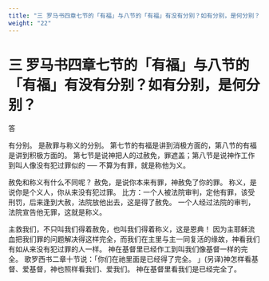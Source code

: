 ```yaml
---
title: "三 罗马书四章七节的「有福」与八节的「有福」有没有分别？如有分别，是何分别？"
weight: "22"
---
```


# 三 罗马书四章七节的「有福」与八节的「有福」有没有分别？如有分别，是何分别？

答

有分别。
是赦罪与称义的分别。
第七节的有福是讲到消极方面的，第八节的有福是讲到积极方面的。
第七节是说神把人的过赦免，罪遮盖；第八节是说神作工作到叫人像没有犯过罪似的 ── 不算为有罪，就是称他为义。

赦免和称义有什么不同呢？
赦免，是说你本来有罪，神赦免了你的罪。
称义，是说你是个义人，你从来没有犯过罪。
比方：一个人被法院审判，定他有罪，该受刑罚，后来逢到大赦，法院放他出去，这是得了赦免。
一个人经过法院的审判，法院宣告他无罪，这就是称义。

主救我们，不只叫我们得着赦免，也叫我们得着称义，这是恩典！
因为主耶稣流血把我们罪的问题解决得这样完全，而我们在主里与主一同复活的缘故，神看我们有如从来没有犯过罪的人一样。
神在基督里已经作工到叫我们像基督一样的完全。
歌罗西书二章十节说：「你们在祂里面是已经得了完全。
」(另译)神怎样看基督、爱基督，神也照样看我们、爱我们。
神在基督里看我们是已经完全了。
